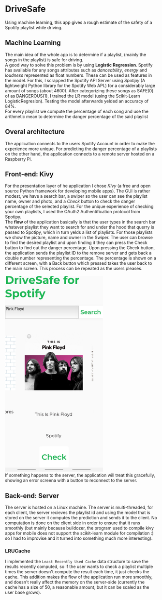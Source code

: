 # DriveSafe
Using machine learning, this app gives a rough estimate of the safety of a Spotify playlist while driving.

## Machine Learning
The main idea of the whole app is to determine if a playlist, (mainly the songs in the playlist) is safe for driving.\
A good way to solve this problem is by using **Logistic Regression**. Spotify has available for any songs attributes such as *danceability*, *energy* and *loudness* represented as float numbers. These can be used as features in the model. For this, I scrapped the Spotify API Server using *Spotipy* (A lightweight Python library for the Spotify Web API.) for a considerably large amount of songs (about 4600). After categorizing these songs as SAFE(0) of as DANGEROUS(1), I trained the LR model (using the Scikit-Learn LogisticRegresion). Testing the model afterwards yelded an accuracy of 84%.\
For every playlist we compute the percentage of each song and use the arithmetic mean to determine the danger percentage of the said playlist

## Overal architecture
The application connects to the users Spotify Account in order to make the experience more unique. For predicting the danger percentage of a playlists on the other hand, the application connects to a remote server hosted on a Raspberry Pi.

## Front-end: Kivy
For the presentation layer of he application I chose *Kivy* (a free and open source Python framework for developing mobile apps). The GUI is rather modest, we have a search bar, a swiper so the user can see the playlist name, owner and photo, and a *Check* button to check the danger percentage of the selected playlist. For the unique experience of checking your own playlists, I used the OAuth2 Authentification protocol from Spotipy.\
The **flow** of the application basically is that the user types in the search bar whatever playlist they want to search for and under the hood that querry is passed to Spotipy, which in turn yelds a list of playlists. For those playlists we show the picture, name and owner in the Swiper. The user can browse to find the desired playlist and upon finding it they can press the Check button to find out the danger percentage. Upon pressing the Check button, the application sends the playlist ID to the remove server and gets back a double number representing the percentage. The percentage is shown on a different screen, with a Back button which pressed takes the user back to the main screen. This process can be repeated as the users pleases.\
<br>
<img src="/Frontend/AppScreenShot.jpg" width=324 height=643.8 class="center">
<br>
If something happens to the server, the application will treat this gracefully, showing an error screena with a button to reconnect to the server.

## Back-end: Server
The server is hosted on a Linux machine. The server is multi-threaded, for each client, the server recieves the playlist id and using the model that is stored on the server it computes the prediction and sends it to the client. No computation is done on the client side in order to ensure that it runs smoothly (but mainly because buildozer, the program used to compile kivy apps for mobile does not support the scikit-learn module for compilation :) so I had to improvise and it turned into something much more interesting).
### LRUCache
I implemented the `Least Recently Used Cache` data structure to save the results recently computed, so if the user wants to check a playlist multiple times the server doesn't compute the result each time, it just checks the cache. This addition makes the flow of the application run more smoothly, and doesn't really affect the memory on the server-side (currently the cache has a size of 50, a reasonable amount, but it can be scaled as the user base grows). 

